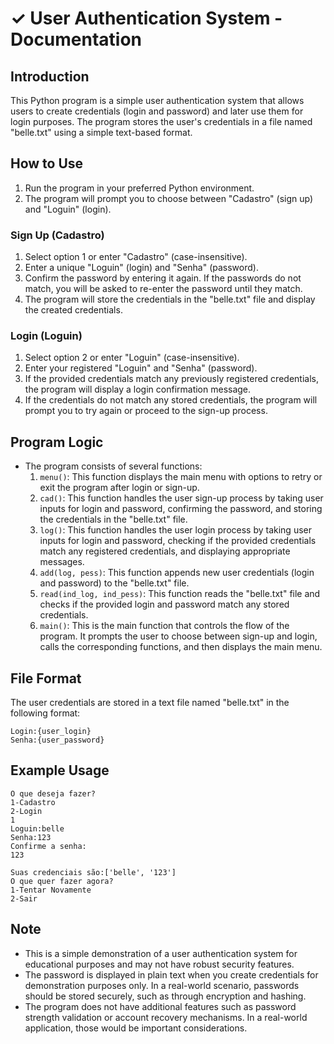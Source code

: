 # ✓  User Authentication System - Documentation

## Introduction

This Python program is a simple user authentication system that allows users to create credentials (login and password) and later use them for login purposes. The program stores the user's credentials in a file named "belle.txt" using a simple text-based format.

## How to Use

1. Run the program in your preferred Python environment.
2. The program will prompt you to choose between "Cadastro" (sign up) and "Loguin" (login).

### Sign Up (Cadastro)

1. Select option 1 or enter "Cadastro" (case-insensitive).
2. Enter a unique "Loguin" (login) and "Senha" (password).
3. Confirm the password by entering it again. If the passwords do not match, you will be asked to re-enter the password until they match.
4. The program will store the credentials in the "belle.txt" file and display the created credentials.

### Login (Loguin)

1. Select option 2 or enter "Loguin" (case-insensitive).
2. Enter your registered "Loguin" and "Senha" (password).
3. If the provided credentials match any previously registered credentials, the program will display a login confirmation message.
4. If the credentials do not match any stored credentials, the program will prompt you to try again or proceed to the sign-up process.

## Program Logic

- The program consists of several functions:
  1. `menu()`: This function displays the main menu with options to retry or exit the program after login or sign-up.
  2. `cad()`: This function handles the user sign-up process by taking user inputs for login and password, confirming the password, and storing the credentials in the "belle.txt" file.
  3. `log()`: This function handles the user login process by taking user inputs for login and password, checking if the provided credentials match any registered credentials, and displaying appropriate messages.
  4. `add(log, pess)`: This function appends new user credentials (login and password) to the "belle.txt" file.
  5. `read(ind_log, ind_pess)`: This function reads the "belle.txt" file and checks if the provided login and password match any stored credentials.
  6. `main()`: This is the main function that controls the flow of the program. It prompts the user to choose between sign-up and login, calls the corresponding functions, and then displays the main menu.

## File Format

The user credentials are stored in a text file named "belle.txt" in the following format:

```
Login:{user_login}
Senha:{user_password}
```

## Example Usage

```
O que deseja fazer?
1-Cadastro
2-Login
1
Loguin:belle
Senha:123
Confirme a senha:
123

Suas credenciais são:['belle', '123']
O que quer fazer agora?
1-Tentar Novamente
2-Sair
```

## Note

- This is a simple demonstration of a user authentication system for educational purposes and may not have robust security features.
- The password is displayed in plain text when you create credentials for demonstration purposes only. In a real-world scenario, passwords should be stored securely, such as through encryption and hashing.
- The program does not have additional features such as password strength validation or account recovery mechanisms. In a real-world application, those would be important considerations.
